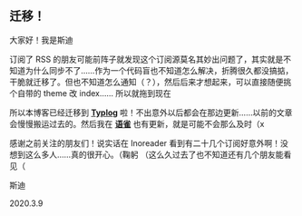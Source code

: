 ## 迁移！

大家好！我是斯迪

订阅了 RSS 的朋友可能前阵子就发现这个订阅源莫名其妙出问题了，其实就是不知道为什么同步不了……作为一个代码盲也不知道怎么解决，折腾很久都没搞掂，干脆就迁移了。但也不知道怎么通知（？），然后后来才想起来，可以直接随便挑个自带的 theme 改 index…… 所以就拖到现在

所以本博客已经迁移到 [**Typlog**](https://sadiewu.typlog.io/) 啦！不出意外以后都会在那边更新……以前的文章会慢慢搬运过去的。然后我在 [**语雀**](https://www.yuque.com/u265969/541) 也有更新，就是可能不会那么及时（x

感谢之前关注的朋友们！说实话在 Inoreader 看到有二十几个订阅好意外啊！没想到这么多人……真的很开心。（鞠躬 （这么久过去了也不知道还有几个朋友能看见（

斯迪

2020.3.9
